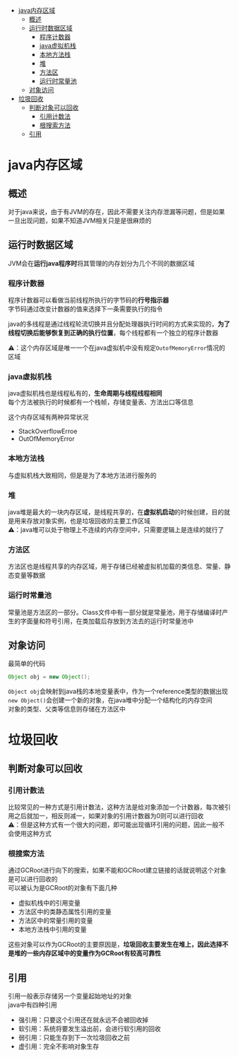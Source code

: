 - [java内存区域](#java内存区域)
  - [概述](#概述)
  - [运行时数据区域](#运行时数据区域)
    - [程序计数器](#程序计数器)
    - [java虚拟机栈](#java虚拟机栈)
    - [本地方法栈](#本地方法栈)
    - [堆](#堆)
    - [方法区](#方法区)
    - [运行时常量池](#运行时常量池)
  - [对象访问](#对象访问)
- [垃圾回收](#垃圾回收)
  - [判断对象可以回收](#判断对象可以回收)
    - [引用计数法](#引用计数法)
    - [根搜索方法](#根搜索方法)
  - [引用](#引用)

# java内存区域

## 概述
对于java来说，由于有JVM的存在，因此不需要关注内存泄漏等问题，但是如果一旦出现问题，如果不知道JVM相关只是是很麻烦的

## 运行时数据区域
JVM会在**运行java程序时**将其管理的内存划分为几个不同的数据区域

### 程序计数器
程序计数器可以看做当前线程所执行的字节码的**行号指示器**  
字节码通过改变计数器的值来选择下一条需要执行的指令

java的多线程是通过线程轮流切换并且分配处理器执行时间的方式来实现的，**为了线程切换后能够恢复到正确的执行位置**，每个线程都有一个独立的程序计数器

⚠️：这个内存区域是唯一一个在java虚拟机中没有规定`OutofMemoryError`情况的区域

### java虚拟机栈
java虚拟机栈也是线程私有的，**生命周期与线程线程相同**  
每个方法被执行的时候都有一个栈帧，存储变量表、方法出口等信息

这个内存区域有两种异常状况  
* StackOverflowErroe
* OutOfMemoryError

### 本地方法栈
与虚拟机栈大致相同，但是是为了本地方法进行服务的

### 堆
java堆是最大的一块内存区域，是线程共享的，在**虚拟机启动**的时候创建，目的就是用来存放对象实例，也是垃圾回收的主要工作区域  
⚠️：java堆可以处于物理上不连续的内存空间中，只需要逻辑上是连续的就行了

### 方法区
方法区也是线程共享的内存区域，用于存储已经被虚拟机加载的类信息、常量、静态变量等数据

### 运行时常量池
常量池是方法区的一部分。Class文件中有一部分就是常量池，用于存储编译时产生的字面量和符号引用，在类加载后存放到方法去的运行时常量池中

## 对象访问
最简单的代码
```java
Object obj = new Object();
```
`Object obj`会映射到java栈的本地变量表中，作为一个reference类型的数据出现  
`new Object()`会创建一个新的对象，在java堆中分配一个结构化的内存空间  
对象的类型、父类等信息则存储在方法区中  

# 垃圾回收
## 判断对象可以回收
### 引用计数法
比较常见的一种方式是引用计数法，这种方法是给对象添加一个计数器，每次被引用之后就加一，相反则减一，如果对象的引用计数器为0则可以进行回收  
⚠️：但是这种方式有一个很大的问题，即可能出现循环引用的问题，因此一般不会使用这种方式

### 根搜索方法
通过GCRoot进行向下的搜索，如果不能和GCRoot建立链接的话就说明这个对象是可以进行回收的  
可以被认为是GCRoot的对象有下面几种  
* 虚拟机栈中的引用变量
* 方法区中的类静态属性引用的变量
* 方法区中的常量引用的变量
* 本地方法栈中引用的变量

这些对象可以作为GCRoot的主要原因是，**垃圾回收主要发生在堆上，因此选择不是堆的一些内存区域中的变量作为GCRoot有较高可靠性**

## 引用
引用一般表示存储另一个变量起始地址的对象  
java中有四种引用  
* 强引用：只要这个引用还在就永远不会被回收掉
* 软引用：系统将要发生溢出前，会进行软引用的回收
* 弱引用：只能生存到下一次垃圾回收之前
* 虚引用：完全不影响对象生存

